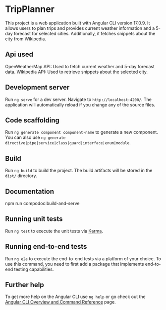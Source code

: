 
# TripPlanner

This project is a web application built with Angular CLI version 17.0.9. It allows users to plan trips and provides current weather information and a 5-day forecast for selected cities. Additionally, it fetches snippets about the city from Wikipedia.

## Api used

OpenWeatherMap API: Used to fetch current weather and 5-day forecast data.
Wikipedia API: Used to retrieve snippets about the selected city.

## Development server

Run `ng serve` for a dev server. Navigate to `http://localhost:4200/`. The application will automatically reload if you change any of the source files.

## Code scaffolding

Run `ng generate component component-name` to generate a new component. You can also use `ng generate directive|pipe|service|class|guard|interface|enum|module`.

## Build

Run `ng build` to build the project. The build artifacts will be stored in the `dist/` directory.

## Documentation
npm run compodoc:build-and-serve

## Running unit tests

Run `ng test` to execute the unit tests via [Karma](https://karma-runner.github.io).

## Running end-to-end tests

Run `ng e2e` to execute the end-to-end tests via a platform of your choice. To use this command, you need to first add a package that implements end-to-end testing capabilities.

## Further help

To get more help on the Angular CLI use `ng help` or go check out the [Angular CLI Overview and Command Reference](https://angular.io/cli) page.
